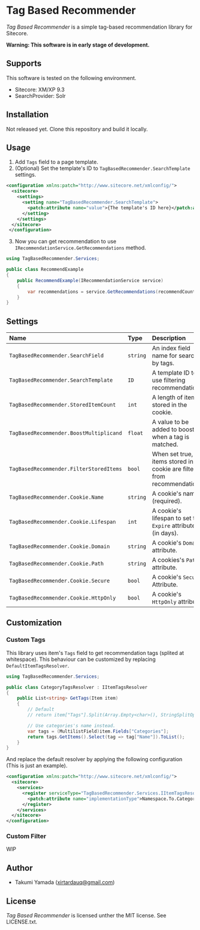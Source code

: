 # Tag Based Recommender
*Tag Based Recommender* is a simple tag-based recommendation library for Sitecore.

**Warning: This software is in early stage of development.**

## Supports
This software is tested on the following environment.

- Sitecore: XM/XP 9.3
- SearchProvider: Solr

## Installation
Not released yet. Clone this repository and build it locally.

## Usage
1. Add `Tags` field to a page template.
1. (Optional) Set the template's ID to `TagBasedRecommender.SearchTemplate` settings.
```xml
<configuration xmlns:patch="http://www.sitecore.net/xmlconfig/">
  <sitecore>
    <settings>
      <setting name="TagBasedRecommender.SearchTemplate">
        <patch:attribute name="value">{The template's ID here}</patch:attribute>
      </setting>
    </settings>
  </sitecore>
 </configuration>
```
3. Now you can get recommendation to use `IRecommendationService.GetRecommendations` method.

```csharp
using TagBasedRecommender.Services;

public class RecommendExample
{
    public RecommendExample(IRecommendationService service)
    {
        var recommendations = service.GetRecommendations(recommendCount: 10);
    }
}
```

## Settings
|Name|Type|Description|Default|
|:-|:-|:-|:-|
|`TagBasedRecommender.SearchField`|`string`|An index field name for search by tags.|`_content`|
|`TagBasedRecommender.SearchTemplate`|`ID`|A template ID to use filtering recommendation. |empty (All templates)|
|`TagBasedRecommender.StoredItemCount`|`int`|A length of items stored in the cookie.|`20`|
|`TagBasedRecommender.BoostMultiplicand`|`float`|A value to be added to boosting when a tag is matched.|`1`|
|`TagBasedRecommender.FilterStoredItems`|`bool`|When set true, items stored in the cookie are filtered from recommendations.|`false`|
|`TagBasedRecommender.Cookie.Name`|`string`|A cookie's name (required).|`tagbasedrec_items`|
|`TagBasedRecommender.Cookie.Lifespan`|`int`|A cookie's lifespan to set to `Expire` attribute (in days).|`30`|
|`TagBasedRecommender.Cookie.Domain`|`string`|A cookie's `Domain` attribute.|empty|
|`TagBasedRecommender.Cookie.Path`|`string`|A cookies's `Path` attribute.|`/`|
|`TagBasedRecommender.Cookie.Secure`|`bool`|A cookie's `Secure` Attribute.|`true`|
|`TagBasedRecommender.Cookie.HttpOnly`|`bool`|A cookie's `HttpOnly` attribute.|`true`|


## Customization
### Custom Tags
This library uses item's `Tags` field to get recommendation tags (splited at whitespace). This behaviour can be customized by replacing `DefaultItemTagsResolver`.

```csharp
using TagBasedRecommender.Services;

public class CategoryTagsResolver : IItemTagsResolver
{
    public List<string> GetTags(Item item)
    {
        // Default
        // return item["Tags"].Split(Array.Empty<char>(), StringSplitOptions.RemoveEmptyEntries).ToList();

        // Use categories's name instead.
        var tags = (MultilistField)item.Fields["Categories"];
        return tags.GetItems().Select(tag => tag["Name"]).ToList();
    }
}
```

And replace the default resolver by applying the following configuration (This is just an example).

```xml
<configuration xmlns:patch="http://www.sitecore.net/xmlconfig/">
  <sitecore>
    <services>
      <register serviceType="TagBasedRecommender.Services.IItemTagsResolver, TagBasedRecommender">
        <patch:attribute name="implementationType">Namespace.To.CategoryTagsResolver, AssemblyName</patch:attribute>
      </register>
    </services>
  </sitecore>
</configuration>
```

### Custom Filter
WIP

## Author
- Takumi Yamada (xirtardauq@gmail.com)

## License
*Tag Based Recommender* is licensed unther the MIT license. See LICENSE.txt.
